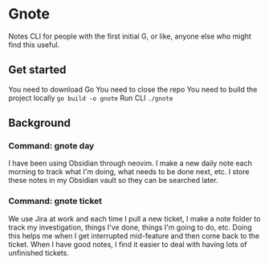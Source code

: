 # Gnote

Notes CLI for people with the first initial G, or like, anyone else who might find this useful.

## Get started

You need to download Go
You need to close the repo
You need to build the project locally `go build -o gnote`
Run CLI `./gnote`

## Background

### Command: gnote day

I have been using Obsidian through neovim. I make a new daily note each morning to track what I'm doing, what needs to be done next, etc. I store these notes in my Obsidian vault so they can be searched later.

### Command: gnote ticket

We use Jira at work and each time I pull a new ticket, I make a note folder to track my investigation, things I've done, things I'm going to do, etc. Doing this helps me when I get interrupted mid-feature and then come back to the ticket. When I have good notes, I find it easier to deal with having lots of unfinished tickets.
